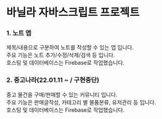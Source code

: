 # 바닐라 자바스크립트 프로젝트
   
### 1. 노트 앱
제목/내용으로 구분하여 노트를 작성할 수 있는 앱 입니다.  
주요 기능은 노트 추가/수정/삭제/검색 등 입니다.  
호스팅 및 데이터베이스는 Firebase로 작업했습니다.  

### 2. 중고나라(22.01.11 ~ / 구현중단)
중고 물건을 구매/판매할 수 있는 커뮤니티 입니다.  
주요 기능은 판매글작성, 카테고리 별 물품분류, 유저관리 등 입니다.  
호스팅 및 데이터베이스는 Firebase로 작업했습니다.  


